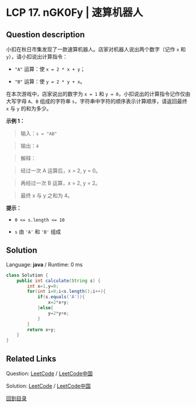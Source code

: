 ﻿# LCP 17. nGK0Fy | 速算机器人

## Question description

<!--If you want to use the English description, use  instead-->
小扣在秋日市集发现了一款速算机器人。店家对机器人说出两个数字（记作 `x` 和 `y`），请小扣说出计算指令：
- `"A"` 运算：使 `x = 2 * x + y`；
- `"B"` 运算：使 `y = 2 * y + x`。

在本次游戏中，店家说出的数字为 `x = 1` 和 `y = 0`，小扣说出的计算指令记作仅由大写字母 `A`、`B` 组成的字符串 `s`，字符串中字符的顺序表示计算顺序，请返回最终 `x` 与 `y` 的和为多少。

**示例 1：**
>输入：`s = "AB"`
> 
>输出：`4`
> 
>解释：
>经过一次 A 运算后，x = 2, y = 0。
>再经过一次 B 运算，x = 2, y = 2。
>最终 x 与 y 之和为 4。

**提示：**
- `0 <= s.length <= 10`
- `s` 由 `'A'` 和 `'B'` 组成






## Solution

Language: **java**  /  Runtime: 0 ms

```java
class Solution {
    public int calculate(String s) {
        int x=1,y=0;
        for(int i=0;i<s.length();i++){
            if(s.equals('A')){
                x=2*x+y;
            }else{
                y=2*y+x;
            }
        }
        return x+y;
    }
}
```



## Related Links

Question: [LeetCode](https://leetcode.com/problems/nGK0Fy/description/)  /  [LeetCode中国](https://leetcode-cn.com/problems/nGK0Fy/description/)

Solution: [LeetCode](https://leetcode.com/articles/nGK0Fy/)  /  [LeetCode中国](https://leetcode-cn.com/articles/nGK0Fy/)

[回到目录](../README.md)